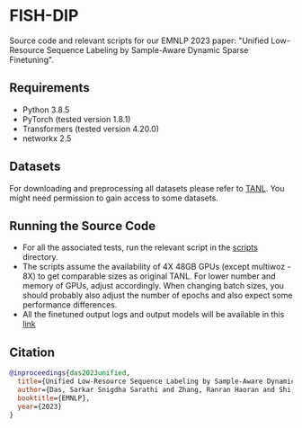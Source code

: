# FISH-DIP
Source code and relevant scripts for our EMNLP 2023 paper: "Unified Low-Resource Sequence Labeling by Sample-Aware Dynamic Sparse Finetuning".

## Requirements

- Python 3.8.5
- PyTorch (tested version 1.8.1)
- Transformers (tested version 4.20.0)
- networkx 2.5

## Datasets
For downloading and preprocessing all datasets please refer to [TANL](https://github.com/amazon-science/tanl). You might need permission to gain access to some datasets.

## Running the Source Code
- For all the associated tests, run the relevant script in the [scripts](scripts) directory. 
- The scripts assume the availability of 4X 48GB GPUs (except multiwoz - 8X) to get comparable sizes as original TANL. For lower number and memory of GPUs, adjust accordingly. When changing batch sizes, you should probably also adjust the number of epochs and also expect some performance differences.
- All the finetuned output logs and output models will be available in this [link](https://pennstateoffice365-my.sharepoint.com/:f:/g/personal/sfd5525_psu_edu/EtRlflUX0pRCrcQCN-3nz9oB0OYn-BDKpr-V1-0SagUf1g?e=0MzkGs)

## Citation
```bibtex
@inproceedings{das2023unified,
  title={Unified Low-Resource Sequence Labeling by Sample-Aware Dynamic Sparse Finetuning},
  author={Das, Sarkar Snigdha Sarathi and Zhang, Ranran Haoran and Shi, Peng and Yin, Wenpeng and Zhang, Rui},
  booktitle={EMNLP},
  year={2023}
}
```
